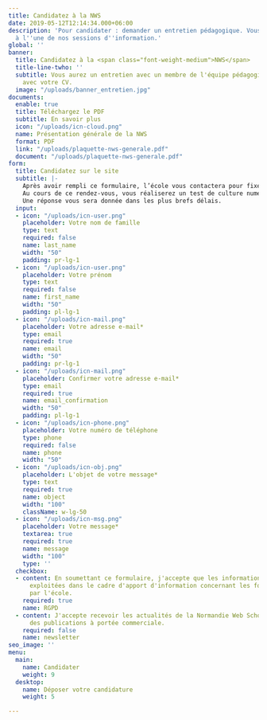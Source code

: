 ```yaml
---
title: Candidatez à la NWS
date: 2019-05-12T12:14:34.000+06:00
description: 'Pour candidater : demander un entretien pédagogique. Vous serez invité
  à l''une de nos sessions d''information.'
global: ''
banner:
  title: Candidatez à la <span class="font-weight-medium">NWS</span>
  title-line-twho: ''
  subtitle: Vous aurez un entretien avec un membre de l'équipe pédagogique. Venez
    avec votre CV.
  image: "/uploads/banner_entretien.jpg"
documents:
  enable: true
  title: Téléchargez le PDF
  subtitle: En savoir plus
  icon: "/uploads/icn-cloud.png"
  name: Présentation générale de la NWS
  format: PDF
  link: "/uploads/plaquette-nws-generale.pdf"
  document: "/uploads/plaquette-nws-generale.pdf"
form:
  title: Candidatez sur le site
  subtitle: |-
    Après avoir rempli ce formulaire, l’école vous contactera pour fixer un rendez-vous.
    Au cours de ce rendez-vous, vous réaliserez un test de culture numérique et vous passerez un entretien individuel avec un membre de l'équipe pédagogique.
    Une réponse vous sera donnée dans les plus brefs délais.
  input:
  - icon: "/uploads/icn-user.png"
    placeholder: Votre nom de famille
    type: text
    required: false
    name: last_name
    width: "50"
    padding: pr-lg-1
  - icon: "/uploads/icn-user.png"
    placeholder: Votre prénom
    type: text
    required: false
    name: first_name
    width: "50"
    padding: pl-lg-1
  - icon: "/uploads/icn-mail.png"
    placeholder: Votre adresse e-mail*
    type: email
    required: true
    name: email
    width: "50"
    padding: pr-lg-1
  - icon: "/uploads/icn-mail.png"
    placeholder: Confirmer votre adresse e-mail*
    type: email
    required: true
    name: email_confirmation
    width: "50"
    padding: pl-lg-1
  - icon: "/uploads/icn-phone.png"
    placeholder: Votre numéro de téléphone
    type: phone
    required: false
    name: phone
    width: "50"
  - icon: "/uploads/icn-obj.png"
    placeholder: L'objet de votre message*
    type: text
    required: true
    name: object
    width: "100"
    className: w-lg-50
  - icon: "/uploads/icn-msg.png"
    placeholder: Votre message*
    textarea: true
    required: true
    name: message
    width: "100"
    type: ''
  checkbox:
  - content: En soumettant ce formulaire, j'accepte que les informations saisies soient
      exploitées dans le cadre d'apport d'information concernant les formations proposées
      par l'école.
    required: true
    name: RGPD
  - content: J'accepte recevoir les actualités de la Normandie Web School  ainsi que
      des publications à portée commerciale.
    required: false
    name: newsletter
seo_image: ''
menu:
  main:
    name: Candidater
    weight: 9
  desktop:
    name: Déposer votre candidature
    weight: 5

---
```

